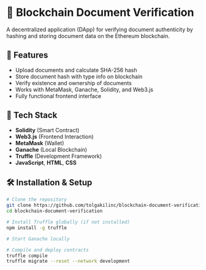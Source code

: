 # 📄 Blockchain Document Verification

A decentralized application (DApp) for verifying document authenticity by hashing and storing document data on the Ethereum blockchain.

## 🚀 Features

- Upload documents and calculate SHA-256 hash
- Store document hash with type info on blockchain
- Verify existence and ownership of documents
- Works with MetaMask, Ganache, Solidity, and Web3.js
- Fully functional frontend interface

## 🧱 Tech Stack

- **Solidity** (Smart Contract)
- **Web3.js** (Frontend Interaction)
- **MetaMask** (Wallet)
- **Ganache** (Local Blockchain)
- **Truffle** (Development Framework)
- **JavaScript**, **HTML**, **CSS**

## 🛠 Installation & Setup

```bash
# Clone the repository
git clone https://github.com/tolgakilinc/blockchain-document-verification.git
cd blockchain-document-verification

# Install Truffle globally (if not installed)
npm install -g truffle

# Start Ganache locally

# Compile and deploy contracts
truffle compile
truffle migrate --reset --network development

